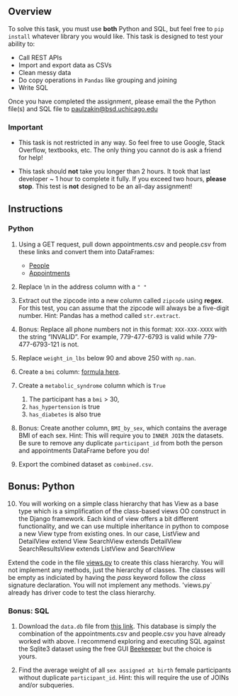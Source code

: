 ## Overview

To solve this task, you must use **both** Python and SQL, but feel free to `pip install` whatever library you would like. This task is designed to test your ability to:

- Call REST APIs
- Import and export data as CSVs
- Clean messy data
- Do copy operations in `Pandas` like grouping and joining
- Write SQL

Once you have completed the assignment, please email the the Python file(s) and SQL file to paulzakin@bsd.uchicago.edu

### Important

- This task is not restricted in any way. So feel free to use Google, Stack Overflow, textbooks, etc. The only thing you cannot do is ask a friend for help! 

- This task should **not** take you longer than 2 hours. It took that last developer ~ 1 hour to complete it fully. If you exceed two hours, **please stop**. This test is **not** designed to be an all-day assignment!

## Instructions

### Python

1. Using a GET request, pull down appointments.csv and people.csv from these links and convert them into DataFrames:
   
   - [People](https://raw.githubusercontent.com/ipph-development/programming-analyst-interview-test/main/people.csv)
   - [Appointments](https://raw.githubusercontent.com/ipph-development/programming-analyst-interview-test/main/appointments.csv)

2. Replace \n in the address column with a `" "`

3. Extract out the zipcode into a new column called `zipcode` using **regex**. For this test, you can assume that the zipcode will always be a five-digit number. Hint: Pandas has a method called `str.extract`.

4. Bonus: Replace all phone numbers not in this format: `XXX-XXX-XXXX` with the string “INVALID”. For example, 779-477-6793 is valid while 779-477-6793-121 is not.
 
5. Replace `weight_in_lbs` below 90 and above 250 with `np.nan`.

6. Create a `bmi` column: [formula here](https://www.cdc.gov/nccdphp/dnpao/growthcharts/training/bmiage/page5_2.html).
   
7. Create a `metabolic_syndrome` column which is `True` 
   1. The participant has a `bmi` > 30, 
   2. `has_hypertension` is true
   3. `has_diabetes` is also true
   
8.  Bonus: Create another column, `BMI_by_sex`, which contains the average BMI of each sex. Hint: This will require you to `INNER JOIN` the datasets. Be sure to remove any duplicate `participant_id` from both the person and appointments DataFrame before you do!

9.  Export the combined dataset as `combined.csv`.

## Bonus: Python

10. You will working on a simple class hierarchy that has View as a base type which is a simplification of the class-based views OO construct in the Django framework.  Each kind of view offers a bit different functionality, and we can use multiple inheritance in python to compose a new View type from existing ones.  In our case, 
ListView and DetailView extend View
SearchView extends DetailView
SearchResultsView extends ListView and SearchView

Extend the code in the file [views.py](https://raw.githubusercontent.com/ipph-development/programming-analyst-interview-test/main/views.py) to create this class hierarchy. You will not implement any methods, just the hierarchy of classes. The classes will be empty as indiciated by having the *pass* keyword follow the *class* signature declaration. You will not implement any methods.  'views.py` already has driver code to test the class hierarchy.

### Bonus: SQL

1. Download the `data.db` file from [this link](https://github.com/ipph-development/programming-analyst-interview-test/blob/main/data.db). This database is simply the combination of the appointments.csv and people.csv you have already worked with above. I recommend exploring and executing SQL against the Sqlite3 dataset using the free GUI [Beekeeper](https://www.beekeeperstudio.io) but the choice is yours.

2. Find the average weight of all `sex assigned at birth` female participants without duplicate `participant_id`. Hint: this will require the use of JOINs and/or subqueries.

